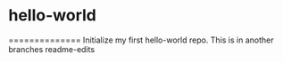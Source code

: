 # hello-world
==============
Initialize my first hello-world repo.
This is in another branches readme-edits
